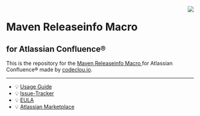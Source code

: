 <img src="https://user-images.githubusercontent.com/12599965/42336128-fa6dda5c-8082-11e8-8dd5-e4860ed92c8f.png" align="right" />

# Maven Releaseinfo Macro 

## for Atlassian Confluence®

This is the repository for the [Maven Releaseinfo Macro ](https://codeclou.io/products/maven-releaseinfo-macro/) for Atlassian Confluence® made by [codeclou.io](https://codeclou.io/).

-----

   * :bulb: [Usage Guide](https://codeclou.io/maven-releaseinfo-macro/redirect/?/latest/user-guide/)
   * :bulb: [Issue-Tracker](https://github.com/codeclou/maven-releaseinfo-macro/issues)
   * :bulb: [EULA](https://codeclou.io/maven-releaseinfo-macro/redirect/?/latest/license/)
   * :bulb: [Atlassian Marketplace](https://marketplace.atlassian.com/apps/1211884/maven-releaseinfo-macro)
